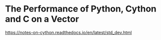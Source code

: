 # The Performance of Python, Cython and C on a Vector

<https://notes-on-cython.readthedocs.io/en/latest/std_dev.html>
